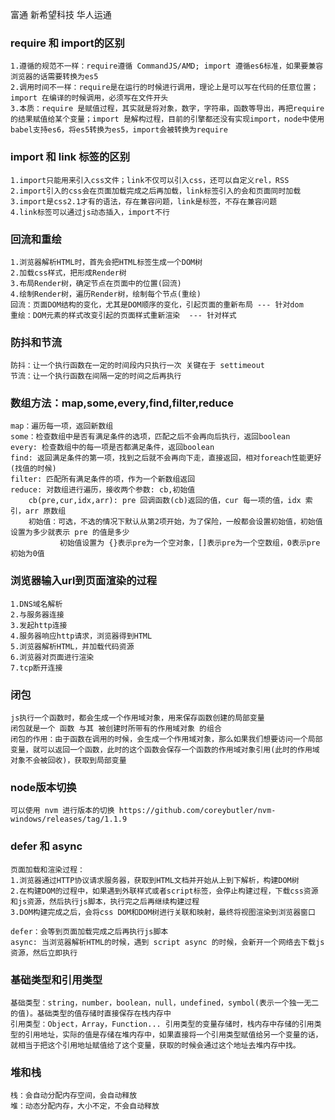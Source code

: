 富通  新希望科技  华人运通  
### require 和 import的区别
    1.遵循的规范不一样：require遵循 CommandJS/AMD; import 遵循es6标准，如果要兼容浏览器的话需要转换为es5
    2.调用时间不一样：require是在运行的时候进行调用，理论上是可以写在代码的任意位置；import 在编译的时候调用，必须写在文件开头
    3.本质：require 是赋值过程，其实就是将对象，数字，字符串，函数等导出，再把require的结果赋值给某个变量；import 是解构过程，目前的引擎都还没有实现import，node中使用babel支持es6，将es5转换为es5，import会被转换为require

### import 和 link 标签的区别
    1.import只能用来引入css文件；link不仅可以引入css，还可以自定义rel，RSS
    2.import引入的css会在页面加载完成之后再加载，link标签引入的会和页面同时加载
    3.import是css2.1才有的语法，存在兼容问题，link是标签，不存在兼容问题
    4.link标签可以通过js动态插入，import不行

### 回流和重绘
    1.浏览器解析HTML时，首先会把HTML标签生成一个DOM树
    2.加载css样式，把形成Render树
    3.布局Render树，确定节点在页面中的位置(回流)
    4.绘制Render树，遍历Render树，绘制每个节点(重绘)
    回流：页面DOM结构的变化，尤其是DOM顺序的变化，引起页面的重新布局 --- 针对dom
    重绘：DOM元素的样式改变引起的页面样式重新渲染  --- 针对样式

### 防抖和节流
    防抖：让一个执行函数在一定的时间段内只执行一次 关键在于 settimeout
    节流：让一个执行函数在间隔一定的时间之后再执行

### 数组方法：map,some,every,find,filter,reduce
    map：遍历每一项，返回新数组
    some：检查数组中是否有满足条件的选项，匹配之后不会再向后执行，返回boolean
    every: 检查数组中的每一项是否都满足条件，返回boolean
    find: 返回满足条件的第一项，找到之后就不会再向下走，直接返回，相对foreach性能更好(找值的时候)
    filter: 匹配所有满足条件的项，作为一个新数组返回
    reduce: 对数组进行遍历，接收两个参数: cb,初始值
        cb(pre,cur,idx,arr): pre 回调函数(cb)返回的值，cur 每一项的值，idx 索引，arr 原数组
        初始值：可选，不选的情况下默认从第2项开始，为了保险，一般都会设置初始值，初始值设置为多少就表示 pre 的值是多少
               初始值设置为 {}表示pre为一个空对象，[]表示pre为一个空数组，0表示pre初始为0值

### 浏览器输入url到页面渲染的过程
    1.DNS域名解析
    2.与服务器连接
    3.发起http连接
    4.服务器响应http请求，浏览器得到HTML
    5.浏览器解析HTML，并加载代码资源
    6.浏览器对页面进行渲染
    7.tcp断开连接

### 闭包
    js执行一个函数时，都会生成一个作用域对象，用来保存函数创建的局部变量
    闭包就是一个 函数 与其 被创建时所带有的作用域对象 的组合
    闭包的作用：由于函数在调用的时候，会生成一个作用域对象，那么如果我们想要访问一个局部变量，就可以返回一个函数，此时的这个函数会保存一个函数的作用域对象引用(此时的作用域对象不会被回收)，获取到局部变量

### node版本切换
    可以使用 nvm 进行版本的切换 https://github.com/coreybutler/nvm-windows/releases/tag/1.1.9

### defer 和 async
    页面加载和渲染过程：
    1.浏览器通过HTTP协议请求服务器，获取到HTML文档并开始从上到下解析，构建DOM树
    2.在构建DOM的过程中，如果遇到外联样式或者script标签，会停止构建过程，下载css资源和js资源，然后执行js脚本，执行完之后再继续构建过程
    3.DOM构建完成之后，会将css DOM和DOM树进行关联和映射，最终将视图渲染到浏览器窗口
    
    defer：会等到页面加载完成之后再执行js脚本
    async: 当浏览器解析HTML的时候，遇到 script async 的时候，会新开一个网络去下载js资源，然后立即执行

### 基础类型和引用类型
    基础类型：string，number，boolean，null，undefined，symbol(表示一个独一无二的值)。基础类型的值存储时直接保存在栈内存中
    引用类型：Object，Array，Function... 引用类型的变量存储时，栈内存中存储的引用类型的引用地址，实际的值是存储在堆内存中，如果直接将一个引用类型赋值给另一个变量的话，就相当于把这个引用地址赋值给了这个变量，获取的时候会通过这个地址去堆内存中找。

### 堆和栈
    栈：会自动分配内存空间，会自动释放
    堆：动态分配内存，大小不定，不会自动释放